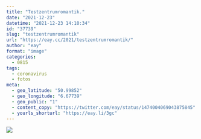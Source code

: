 ```yaml
---
title: "Testzentrumromantik."
date: "2021-12-23"
datetime: "2021-12-23 14:10:34"
id: "37739"
slug: "testzentrumromantik"
url: "https://eay.cc/2021/testzentrumromantik/"
author: "eay"
format: "image"
categories:
  - 0815
tags:
  - coronavirus
  - fotos
meta:
  - geo_latitude: "50.99852"
  - geo_longitude: "6.67739"
  - geo_public: "1"
  - content_copy: "https://twitter.com/eay/status/1474004069043875845"
  - yourls_shorturl: "https://eay.li/3gc"
---
```


![](https://eay.cc/uploads/2021/testzentrumromantik.jpg)
